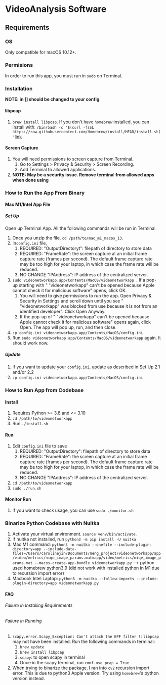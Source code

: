 # VideoAnalysis Software

## Requirements

### OS
Only compatible for macOS 10.12+.

### Permisions

In order to run this app, you must run in `sudo` on Terminal.
### Installation

**NOTE: in [] should be changed to your config**

<!-- #### tcpdump
1. Test command: `sudo tcpdump`. It should output the current network stats, like below
```
tcpdump: verbose output suppressed, use -v or -vv for full protocol decode
listening on eth0, link-type EN10MB (Ethernet), capture size 65535 bytes
21:02:19.112502 IP test33.ntp > 199.30.140.74.ntp: NTPv4, Client, length 48
21:02:19.113888 IP 216.239.35.0.ntp > test33.ntp: NTPv4, Server, length 48
21:02:20.150347 IP test33.ntp > 216.239.35.0.ntp: NTPv4, Client, length 48
21:02:20.150991 IP 216.239.35.0.ntp > test33.ntp: NTPv4, Server, length 48
```  -->

<!-- #### tcpdump
1. Enable `sudo` cmd without having to input password. Following steps are from this [blog](http://www.linuxtechnotes.com/2015/10/how-to-give-sudo-access-to-user-run.html) 
    1. Make a backup of `/etc/sudoers` file. (`cp /etc/sudoers /tmp/sudoers_[MM_DD_YYYY]`, replacing with the current date)
    2. Edit the `/etc/sudoers` file. (`sudo visudo`)
    3. Add the entry under _User specification_ section: `[USERNAME] ALL=(root) NOPASSWD: /usr/sbin/tcpdump` 
    4. Go out of visudo: Escape button then type `wq!`
2. Test command: `sudo tcpdump`. It should output the current network stats, like below
```
tcpdump: verbose output suppressed, use -v or -vv for full protocol decode
listening on eth0, link-type EN10MB (Ethernet), capture size 65535 bytes
21:02:19.112502 IP test33.ntp > 199.30.140.74.ntp: NTPv4, Client, length 48
21:02:19.113888 IP 216.239.35.0.ntp > test33.ntp: NTPv4, Server, length 48
21:02:20.150347 IP test33.ntp > 216.239.35.0.ntp: NTPv4, Client, length 48
21:02:20.150991 IP 216.239.35.0.ntp > test33.ntp: NTPv4, Server, length 48
``` 
3. **NOTE: This may have some security issues. You may want to comment Step 1.3 out when not using the app** -->

<!-- #### Xcode Command Line Tools
1. You must have an AppleID to install tool
2. Enable to run `swift` on terminal. Following steps are from [here](https://apple.stackexchange.com/a/254381)
    1. Run `xcode-select --install` to install Xcode command line tools. You do not need Xcode; you can install only the command line.
    2. If you are running into issues, run `sudo xcode-select --reset` then step 1.1.
2. Test command: `swift`. It should output a Welcome message.  -->

#### libpcap
1. `brew install libpcap`. If you don't have `homebrew` installed, you can install with:
   `/bin/bash -c "$(curl -fsSL https://raw.githubusercontent.com/Homebrew/install/HEAD/install.sh)"`[link](https://brew.sh/)
#### Screen Capture 
1. You will need permissions to screen capture from Terminal. 
    1. Go to Settings > Privacy & Security > Screen Recording. 
    2. Add Terminal to allowed applications.
2. **NOTE: May be a security issue. Remove terminal from allowed apps when done using**


### How to Run the App From Binary

#### Mac M1/Intel App File

##### Set Up
Open up Terminal App. All the following commands will be run in Terminal.
1. Once you unzip the file, `cd /path/to/mac_m1_macos_13`.
2. In`config.ini` file,
    1. REQUIRED: "OutputDirectoryt": filepath of directory to store data
    2. REQUIRED: "FrameRate": the screen capture at an initial frame capture rate (frames per second). The default frame capture rate may be too high for your laptop, in which case the frame rate will be reduced.  
    3. NO CHANGE "IPAddress": IP address of the centralized server. 
3. `sudo videonetworkapp.app/Contents/MacOS/videonetworkapp `. If a pop-up starting with " "videonetworkapp" can't be opened because Apple cannot check it for malicious software" opens, click OK. 
    1. You will need to give permissions to run the app. Open Privacy & Security in Settings and scroll down until you see " "videonetworkapp" was blocked from use because it is not from an identified developer". Click Open Anyway. 
    2. If the pop-up of " "videonetworkapp" can't be opened because Apple cannot check it for malicious software" opens again, click Open. The app will pop up, run, and then close. 
4. `cp config.ini videonetworkapp.app/Contents/MacOS/config.ini`
5. Run `sudo videonetworkapp.app/Contents/MacOS/videonetworkapp` again. It should work now. 

##### Update
1. If you want to update your `config.ini`, update as described in Set Up 2.1 and/or 2.2
2. `cp config.ini videonetworkapp.app/Contents/MacOS/config.ini`

<!-- #### Mac Intel App File

##### Set Up
Open up Terminal App. All the following commands will be run in Terminal.
1. Once you unzip the file, `cd /path/to/distribute_app`.
2. In`config.ini` file,
    1. REQUIRED: "OutputDirectoryt": filepath of directory to store data
    2. REQUIRED: "FrameRate": the screen capture at an initial frame capture rate (frames per second). The default frame capture rate may be too high for your laptop, in which case the frame rate will be reduced.  
    3. NO CHANGE "IPAddress": IP address of the centralized server. 
3. `sudo ./videonetworkapp.bin`. If a pop-up starting with " "videonetworkapp.bin" can't be opened because Apple cannot check it for malicious software" opens, click OK. 
    1. You will need to give permissions to run the app. Open Privacy & Security in Settings and scroll down until you see " "videonetworkapp.bin" was blocked from use because it is not from an identified developer". Click Open Anyway. 
    2. If the pop-up of " "videonetwork.bin" can't be opened because Apple cannot check it for malicious software" opens again, click Open. The app will pop up, run, and then close. 
4. Run `sudo ./videonetworkapp.bin` again. It should work now. 

##### Update
1. If you want to update your `config.ini`, update as described in Set Up 2.1 and/or 2.2 -->


### How to Run App from Codebase

#### Install

1. Requires Python >= 3.8 and <= 3.10
2. `cd /path/to/videonetworkapp`
3. Run `./install.sh`

#### Run

1. Edit `config.ini` file to save 
    1. REQUIRED: "OutputDirectory": filepath of directory to store data
    2. REQUIRED: "FrameRate": the screen capture at an initial frame capture rate (frames per second). The default frame capture rate may be too high for your laptop, in which case the frame rate will be reduced.  
    3. NO CHANGE "IPAddress": IP address of the centralized server. 
2. `cd /path/to/videonetworkapp`
3. `sudo ./run.sh`

#### Monitor Run

1. If you want to check usage, you can use `sudo ./monitor.sh`

### Binarize Python Codebase with Nuitka

1. Activate your virtual environment. `source venv/bin/activate`.
2. If nuitka not installed, run `python3 -m pip install -U nuitka`
3. Mac M1 command: `python3 -m nuitka --onefile --include-plugin-directory=app --include-data-files=/Users/carolinejin/Documents/meng_project/videonetworkapp/app/video/metrics/niqe_image_params.mat=app/video/metrics/niqe_image_params.mat --macos-create-app-bundle videonetworkapp.py` --> python used homebrew python3.9 (did not work with installed python in M1 due to recursion import error)
4. Macbook Intel Laptop: `python3 -m nuitka --follow-imports --include-plugin-directory=app videonetworkapp.py`

<!-- #### Python 3.9. -->
<!-- 1. Set up a virtual environment inside `videonetworkapp` directory using `python3 -m venv venv`
2. Activate the virtual environment with `source [/PATH/TO/]venv/bin/activate`. Following python packages are installed inside the virtual environment, make sure your virtual environment is activated.
3. If you want to have multiple Python versions, you can follow [this](https://stackoverflow.com/questions/36968425/how-can-i-install-multiple-versions-of-python-on-latest-os-x-and-use-them-in-par)


##### videonetworkapp
1. Make sure your virtual environment is activated (`source [/PATH/TO/]venv/bin/activate`)
<!-- 2. Inside `videonetworkapp/`, run `python3 -m pip install -e .` -->

<!-- ### Commands to Run

#### Set up configuration
Edit `config.ini` file to save to the data to appropriate location and run the screen capture at an initial frame capture rate. The default frame capture rate may be too high for your laptop, in which case the frame rate will be
reduced.  -->
<!-- 1. Edit `config.json` file to save to the data to appropriate location and run the screen capture for however long you like -->
<!-- 2. To get the appropriate device index, run `ffmpeg -f avfoundation -list_devices true -i ""`. Choose the number in `[]` that correspond to screen capture for video -->

<!-- #### Run app end-to-end
1. Start Zoom with at least one other person. 
2. Once, you start up your Zoom call is ready, run `sudo python3 [/PATH/TO/]videonetworkapp/videonetworkapp.py` to capture data and produce graphs of the data -->
<!-- 2. Once, you start up your Zoom call is ready, run `python3 [/PATH/TO/]videonetworkapp/main.py` to capture data and produce graphs of the data  -->
<!-- #### Capture Zoom Screen
1. Activate virtual environment with `source /path/to/env/bin/activate`
2. `cd videonetworkapp` 
3. `python3 capture/tcpdump_cmd.py` -->

#### FAQ
###### Failure in Installing Requirements

###### Failure in Running
1. `scapy.error.Scapy_Exception: Can't attach the BPF filter !`: `libpcap` may not have been installed. Run the following commands in terminal:
    1. `brew update`
    2. `brew install libpcap`
    3. `scapy`: to open scapy in terminal
    4. Once in the scapy terminal, run `conf.use_pcap = True`
2. When trying to binarize the package, I ran into `cv2` recursion import error. This is due to python3 Apple version. Try using `homebrew`'s python version instead. 
<!-- 1. What if you run into `ERROR: fontconfig not found using pkg-config` when running `./configure --enable-libfreetype --enable-libfontconfig`? 
Make sure `fontconfig` and `pkg-config` is installed. You can install through `brew install fontconfig pkg-config` -->

